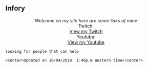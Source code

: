 ## Infory

<center><i>`Welcome on my site here are some links of mine`</i></center>

<center>Twitch:</center>
<center><a href="https://www.twitch.tv/infory_" class="btn btn-github"><span class="icon"></span>View my Twitch</a></center>

<center>Youtube:</center>
<center><a href="https://www.youtube.com/channel/UCTo3_NS6QE_PI6bev5544NA?view_as=subscriber" class="btn btn-github"><span class="icon"></span>View my Youtube</a></center>

`looking for people that can help`

`<center>Updated on 10/04/2019  1:40p.m Western time</center>`
